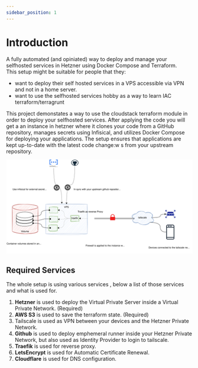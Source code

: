 ```yaml
---
sidebar_position: 1
---
```


# Introduction

A fully automated (and opiniated) way to deploy and manage your selfhosted services in Hetzner using Docker Compose and Terraform.  
This setup might be suitable for people that they:
 - want to deploy their self hosted services in a VPS accessible via VPN and not in a home server.
 - want to use the selfhosted services hobby as a way to learn IAC terraform/terragrunt 

This project demonstates a way to use the cloudstack terraform module in order to deploy your selfhosted services.
After applying the code you will get a an instance in hetzner where it clones your code from a GitHub repository, manages secrets using Infisical, and utilizes Docker Compose for deploying your applications.
The setup ensures that applications are kept up-to-date with the latest code change:w
s from your upstream repository.

![Example banner](../static/img/architecture.svg)
## Required Services 

The whole setup is using various services , below a list of those services and what is used for.
 1. **Hetzner** is used to deploy the Virtual Private Server inside a Virtual Private Network. (Required)
 2. **AWS S3** is used to save the terraform state. (Required)
 3. Tailscale is used as VPN between your devices and the Hetzner Private Network.
 4. **Github** is used to deploy emphemeral runner inside your Hetzner Private Network, but also used  as Identity Provider to login to tailscale.
 6. **Traefik** is used for reverse proxy.
 7. **LetsEncrypt** is used for Automatic Certificate Renewal. 
 5. **Cloudflare** is used for DNS configuration.

